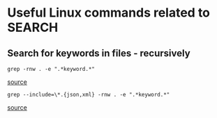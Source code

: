 # Useful Linux commands related to SEARCH

## Search for keywords in files - recursively

```
grep -rnw . -e ".*keyword.*"
```
[source](https://stackoverflow.com/questions/16956810/how-to-find-all-files-containing-specific-text-string-on-linux)

```
grep --include=\*.{json,xml} -rnw . -e ".*keyword.*"
```

[source](https://stackoverflow.com/questions/30800963/how-to-search-for-a-text-in-specific-files-in-unix)